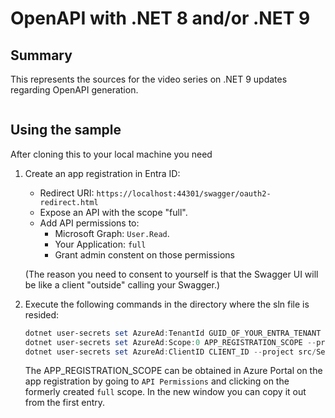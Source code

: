 # OpenAPI with .NET 8 and/or .NET 9

## Summary

This represents the sources for the video series on .NET 9 updates regarding OpenAPI generation.

![]()

## Using the sample

After cloning this to your local machine you need

1) Create an app registration in Entra ID:
    - Redirect URI: `https://localhost:44301/swagger/oauth2-redirect.html`
    - Expose an API with the scope "full".
    - Add API permissions to:
        - Microsoft Graph: `User.Read`.
        - Your Application: `full`
        - Grant admin constent on those permissions

   (The reason you need to consent to yourself is that the Swagger UI will be like a client "outside" calling your Swagger.)

2) Execute the following commands in the directory where the sln file is resided:

    ```powershell
    dotnet user-secrets set AzureAd:TenantId GUID_OF_YOUR_ENTRA_TENANT --project src/Services/Services.Swagger
    dotnet user-secrets set AzureAd:Scope:0 APP_REGISTRATION_SCOPE --project src/Services/Services.Swagger
    dotnet user-secrets set AzureAd:ClientID CLIENT_ID --project src/Services/Services.Swagger
    ```

    The APP_REGISTRATION_SCOPE can be obtained in Azure Portal on the app registration by going to `API Permissions` and clicking on the formerly created `full` scope. In the new window you can copy it out from the first entry.